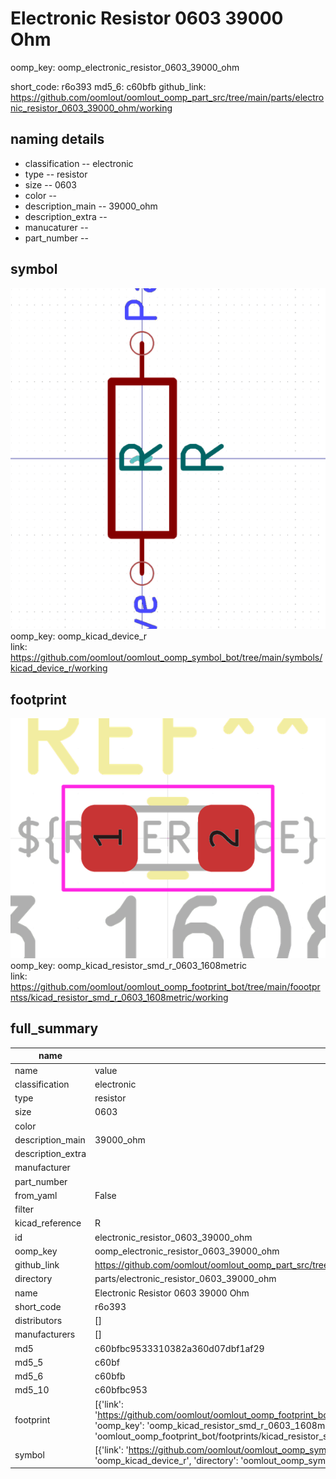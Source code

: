 # Electronic Resistor 0603 39000 Ohm
oomp_key: oomp_electronic_resistor_0603_39000_ohm 


short_code: r6o393
md5_6: c60bfb
github_link: https://github.com/oomlout/oomlout_oomp_part_src/tree/main/parts/electronic_resistor_0603_39000_ohm/working
## naming details
* classification -- electronic
* type -- resistor
* size -- 0603
* color -- 
* description_main -- 39000_ohm
* description_extra -- 
* manucaturer -- 
* part_number -- 



## symbol

![](symbol/0/working/working_600.png)  
oomp_key: oomp_kicad_device_r  
link: https://github.com/oomlout/oomlout_oomp_symbol_bot/tree/main/symbols/kicad_device_r/working  

## footprint

![](footprint/0/working/working_600.png)  
oomp_key: oomp_kicad_resistor_smd_r_0603_1608metric  
link: https://github.com/oomlout/oomlout_oomp_footprint_bot/tree/main/foootprntss/kicad_resistor_smd_r_0603_1608metric/working  

## full_summary
| name | value | 
| --- | --- | 
| name | value | 
| classification | electronic | 
| type | resistor | 
| size | 0603 | 
| color |  | 
| description_main | 39000_ohm | 
| description_extra |  | 
| manufacturer |  | 
| part_number |  | 
| from_yaml | False | 
| filter |  | 
| kicad_reference | R | 
| id | electronic_resistor_0603_39000_ohm | 
| oomp_key | oomp_electronic_resistor_0603_39000_ohm | 
| github_link | https://github.com/oomlout/oomlout_oomp_part_src/tree/main/parts/electronic_resistor_0603_39000_ohm/working | 
| directory | parts/electronic_resistor_0603_39000_ohm | 
| name | Electronic Resistor 0603 39000 Ohm | 
| short_code | r6o393 | 
| distributors | [] | 
| manufacturers | [] | 
| md5 | c60bfbc9533310382a360d07dbf1af29 | 
| md5_5 | c60bf | 
| md5_6 | c60bfb | 
| md5_10 | c60bfbc953 | 
| footprint | [{'link': 'https://github.com/oomlout/oomlout_oomp_footprint_bot/tree/main/foootprntss/kicad_resistor_smd_r_0603_1608metric', 'oomp_key': 'oomp_kicad_resistor_smd_r_0603_1608metric', 'directory': 'oomlout_oomp_footprint_bot/footprints/kicad_resistor_smd_r_0603_1608metric//working/working.kicad_mod'}] | 
| symbol | [{'link': 'https://github.com/oomlout/oomlout_oomp_symbol_bot/tree/main/symbols/kicad_device_r', 'oomp_key': 'oomp_kicad_device_r', 'directory': 'oomlout_oomp_symbol_bot/symbols/kicad_device_r//working/working.kicad_sym'}] | 
